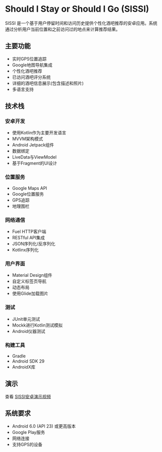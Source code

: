 # Should I Stay or Should I Go (SISSI)

SISSI 是一个基于用户停留时间和访问历史提供个性化酒吧推荐的安卓应用。系统通过分析用户当前位置和之前访问过的地点来计算推荐结果。

## 主要功能

- 实时GPS位置追踪
- Google地图导航集成
- 个性化酒吧推荐
- 已访问酒吧评分系统
- 详细的酒吧信息展示(包含描述和照片)
- 多语言支持

## 技术栈

### 安卓开发
- 使用Kotlin作为主要开发语言
- MVVM架构模式
- Android Jetpack组件
- 数据绑定
- LiveData与ViewModel
- 基于Fragment的UI设计

### 位置服务
- Google Maps API
- Google位置服务
- GPS追踪
- 地理围栏

### 网络通信
- Fuel HTTP客户端
- RESTful API集成
- JSON序列化/反序列化
- Kotlinx序列化

### 用户界面
- Material Design组件
- 自定义标签页导航
- 动态布局
- 使用Glide加载图片

### 测试
- JUnit单元测试
- Mockk进行Kotlin测试模拟
- Android仪器测试

### 构建工具
- Gradle
- Android SDK 29
- AndroidX库

## 演示

查看 [SISSI安卓演示视频](https://www.youtube.com/watch?v=Del5X4rqogw&ab_channel=egochen)

## 系统要求

- Android 6.0 (API 23) 或更高版本
- Google Play服务
- 网络连接
- 支持GPS的设备 